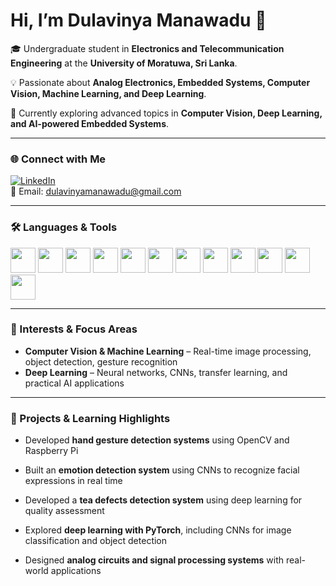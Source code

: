 # Hi, I’m Dulavinya Manawadu 👋

🎓 Undergraduate student in **Electronics and Telecommunication Engineering** at the **University of Moratuwa, Sri Lanka**.  

💡 Passionate about **Analog Electronics, Embedded Systems, Computer Vision, Machine Learning, and Deep Learning**.  

🌱 Currently exploring advanced topics in **Computer Vision, Deep Learning, and AI-powered Embedded Systems**.

---

### 🌐 Connect with Me

[![LinkedIn](https://img.shields.io/badge/LinkedIn-blue?style=flat&logo=linkedin)](https://www.linkedin.com/in/dulavinya-manawadu-2ab7742b9/)  
📧 Email: [dulavinyamanawadu@gmail.com](mailto:dulavinyamanawadu@gmail.com)

---

### 🛠️ Languages & Tools

<p align="left">
  <img src="https://cdn.jsdelivr.net/gh/devicons/devicon/icons/c/c-original.svg" width="40" />
  <img src="https://cdn.jsdelivr.net/gh/devicons/devicon/icons/cplusplus/cplusplus-original.svg" width="40" />
  <img src="https://cdn.jsdelivr.net/gh/devicons/devicon/icons/java/java-original.svg" width="40" />
  <img src="https://cdn.jsdelivr.net/gh/devicons/devicon/icons/python/python-original.svg" width="40" />
  <img src="https://cdn.jsdelivr.net/gh/devicons/devicon/icons/pytorch/pytorch-original.svg" width="40" />
  <img src="https://cdn.jsdelivr.net/gh/devicons/devicon/icons/opencv/opencv-original.svg" width="40" />
  <img src="https://cdn.jsdelivr.net/gh/devicons/devicon/icons/matlab/matlab-original.svg" width="40" />
  <img src="https://cdn.jsdelivr.net/gh/devicons/devicon/icons/latex/latex-original.svg" width="40" />
  <img src="https://cdn.jsdelivr.net/gh/devicons/devicon/icons/raspberrypi/raspberrypi-original.svg" width="40" />
  <img src="https://cdn.jsdelivr.net/gh/devicons/devicon/icons/arduino/arduino-original.svg" width="40" />
  <img src="https://cdn.jsdelivr.net/gh/devicons/devicon/icons/jupyter/jupyter-original.svg" width="40" />
  <img src="https://cdn.jsdelivr.net/gh/devicons/devicon/icons/vscode/vscode-original.svg" width="40" />
</p>

---

### 🚀 Interests & Focus Areas


- **Computer Vision & Machine Learning** – Real-time image processing, object detection, gesture recognition  
- **Deep Learning** – Neural networks, CNNs, transfer learning, and practical AI applications  


---
### 🌟 Projects & Learning Highlights

- Developed **hand gesture detection systems** using OpenCV and Raspberry Pi  

- Built an **emotion detection system** using CNNs to recognize facial expressions in real time  
- Developed a **tea defects detection system** using deep learning for quality assessment  
- Explored **deep learning with PyTorch**, including CNNs for image classification and object detection  
- Designed **analog circuits and signal processing systems** with real-world applications  


